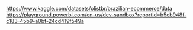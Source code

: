 https://www.kaggle.com/datasets/olistbr/brazilian-ecommerce/data
https://playground.powerbi.com/en-us/dev-sandbox?reportId=b5cb948f-c183-45b9-a0bf-24cd419f549a
